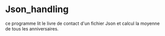 # Json_handling
ce programme lit le livre de contact d'un fichier Json et calcul la moyenne de tous les anniversaires.
